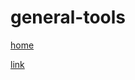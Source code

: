 # general-tools

[home](https://tool-vault.github.io/general-tools/)

[link](https://tool-vault.github.io/general-tools/html-processor.html)
